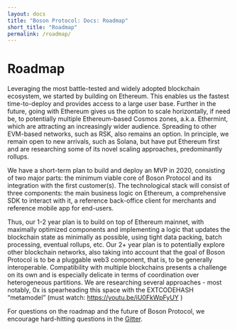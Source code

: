 ```yaml
---
layout: docs
title: "Boson Protocol: Docs: Roadmap"
short_title: "Roadmap"
permalink: /roadmap/
---
```


# Roadmap

Leveraging the most battle-tested and widely adopted blockchain ecosystem, we
started by building on Ethereum. This enables us the fastest time-to-deploy
and provides access to a large user base. Further in the future, going
with Ethereum gives us the option to scale horizontally, if need be, to
potentially multiple Ethereum-based Cosmos zones, a.k.a. Ethermint, which are
attracting an increasingly wider audience. Spreading to other EVM-based
networks, such as RSK, also remains an option. In principle, we remain open to
new arrivals, such as Solana, but have put Ethereum first and are researching
some of its novel scaling approaches, predominantly rollups.

We have a short-term plan to build and deploy an MVP in 2020, consisting of two
major parts: the minimum viable core of Boson Protocol and its integration with
the first customer(s). The technological stack will consist of three components: 
the main business logic on Ethereum, a comprehensive SDK to interact with it, a
reference back-office client for merchants and reference mobile app for
end-users.

Thus, our 1-2 year plan is to build on top of Ethereum mainnet, with maximally 
optimized components and implementing a logic that updates the blockchain state 
as minimally as possible, using tight data packing, batch processing, eventual 
rollups, etc. Our 2+ year plan is to potentially explore other blockchain 
networks, also taking into account that the goal of Boson Protocol is to be a 
pluggable web3 component, that is, to be generally interoperable.
Compatibility with multiple blockchains presents a challenge on its own and is
especially delicate in terms of coordination over heterogeneous partitions. We
are researching several approaches - most notably, 0x is spearheading this space
with the EXTCODEHASH “metamodel” (must watch: <https://youtu.be/iU0FkWpFyUY> )

For questions on the roadmap and the future of Boson Protocol, we encourage
hard-hitting questions in the [Gitter](https://gitter.im/BosonProtocol).
